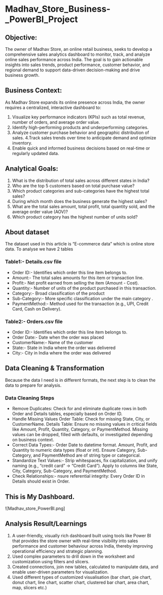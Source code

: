 
# Madhav_Store_Business-_PowerBI_Project

## Objective:
The owner of Madhav Store, an online retail business, seeks to develop a comprehensive sales analytics dashboard to monitor,
track, and analyze online sales performance across India. The goal is to gain actionable insights into sales trends, product 
performance, customer behavior, and regional demand to support data-driven decision-making and drive business growth.

## Business Context:
As Madhav Store expands its online presence across India, the owner requires a centralized, interactive dashboard to:
1.	Visualize key performance indicators (KPIs) such as total revenue, number of orders, and average order value.
2.	Identify high-performing products and underperforming categories.
3.	Analyze customer purchase behavior and geographic distribution of sales.
4.Track sales trends over time to anticipate demand and optimize inventory.
5.	Enable quick and informed business decisions based on real-time or regularly updated data.

## Analytical Goals:
1.	What is the distribution of total sales across different states in India?
2.	Who are the top 5 customers based on total purchase value?
3.	Which product categories and sub-categories have the highest total sales?
4.	During which month does the business generate the highest sales?
5.	What are the total sales amount, total profit, total quantity sold, and the average order value (AOV)?
6.	Which product category has the highest number of units sold?
   
## About dataset
The dataset used in this article is “E-commerce data” which is online store data. To analyse we have 2 tables 

### Table1:- Details.csv file 
* Order ID:- Identifies which order this line item belongs to.
* Amount:- The total sales amounts for this item or transaction line.
* Profit:- Net profit earned from selling the item (Amount - Cost).
* Quantity:- Number of units of the product purchased in this transaction.
* Category:- Broad classification of the product 
* Sub-Category:- More specific classification under the main category .
* PaymentMethod:- Method used for the transaction (e.g., UPI, Credit Card, Cash on Delivery).
    
### Table2:- Orders.csv file 
* Order ID:-  Identifies which order this line item belongs to.
* Order Date:- Date when the order was placed
* CustomerName:- Name of the customer
* State:- State in India where the order was delivered
* City:- City in India where the order was delivered

## Data Cleaning & Transformation
Because the data I need is in different formats, the next step is to clean the data to prepare for analysis. 
  
### Data Cleaning Steps
*  Remove Duplicates:
   Check for and eliminate duplicate rows in both Order and Details tables, especially based on Order ID.
*  Handle Missing Values
   Order Table: Check for missing State, City, or CustomerName.
   Details Table: Ensure no missing values in critical fields like Amount, Profit, Quantity, Category, or PaymentMethod.
   Missing values can be dropped, filled with defaults, or investigated depending on business context.
*  Correct Data Types:-
   Order Date to datetime format.
   Amount, Profit, and Quantity to numeric data types (float or int).
   Ensure Category, Sub-Category, and PaymentMethod are of string type or categorical.
*  Standardize Text Values:- Strip whitespaces, fix capitalization, and unify naming (e.g., “credit card” → “Credit Card”).
   Apply to columns like State, City, Category, Sub-Category, and PaymentMethod.
*  Check Relationships:-  nsure referential integrity: Every Order ID in Details should exist in Order.
  
    
## This is My Dashboard.
![Madhav_store_PowerBI.png]
## Analysis Result/Learnings
1. A user-friendly, visually rich dashboard built using tools like Power BI that provides the store owner with real-time visibility
into sales performance and customer behaviour across India, thereby improving operational efficiency and strategic planning.
2.	Used complex parameters to drill down in the worksheet and customization using filters and slicers.
3.	Created connections, join new tables, calculated to manipulate data, and enable user-driven parameters for visualization.
4.	Used different types of customized visualisation (bar chart, pie chart, donut chart, line chart, scatter chart,
      clustered bar chart, area chart, map, slicers etc.)



